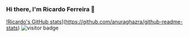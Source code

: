 ### Hi there, I'm Ricardo Ferreira 👋

[!Ricardo's GitHub stats](https://github-readme-stats.vercel.app/api?username=RicardoFz)](https://github.com/anuraghazra/github-readme-stats)
![visitor badge](https://visitor-badge.glitch.me/badge?page_id=RicardoFz.RicardoFz)
